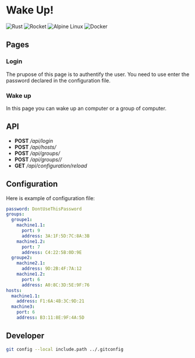 # Wake Up!

![Rust](https://img.shields.io/badge/rust-%23000000.svg?style=for-the-badge&logo=rust&logoColor=white)
![Rocket](https://img.shields.io/badge/rocket-%23d43949.svg?style=for-the-badge&logo=rocket&logoColor=white)
![Alpine Linux](https://img.shields.io/badge/Alpine_Linux-%230D597F.svg?style=for-the-badge&logo=alpine-linux&logoColor=white)
![Docker](https://img.shields.io/badge/docker-%230db7ed.svg?style=for-the-badge&logo=docker&logoColor=white)

## Pages

### Login

The prupose of this page is to authentify the user. You need to use enter the password declared in the configuration file.

### Wake up

In this page you can wake up an computer or a group of computer.

## API

+ **POST** */api/login*
+ **POST** */api/hosts/<name>*
+ **POST** */api/groups/<groupname>*
+ **POST** */api/groups/<groupname>/<hostname>*
+ **GET** */api/configuration/reload*

## Configuration

Here is example of configuration file:
```yml
password: DontUseThisPassword
groups:
  groupe1:
    machine1.1:
      port: 9
      address: 3A:1F:5D:7C:8A:3B
    machine1.2:
      port: 7
      address: C4:22:5B:0D:9E
  groupe2:
    machine2.1:
      address: 9D:2B:4F:7A:12
    machine1.2:
      port: 6
      address: A0:8C:3D:5E:9F:76
hosts:
  machine1.1:
    address: F1:6A:4B:3C:9D:21
  machine3:
    port: 6
    address: B3:11:8E:9F:4A:5D
```

## Developer

```sh
git config --local include.path ../.gitconfig
```
